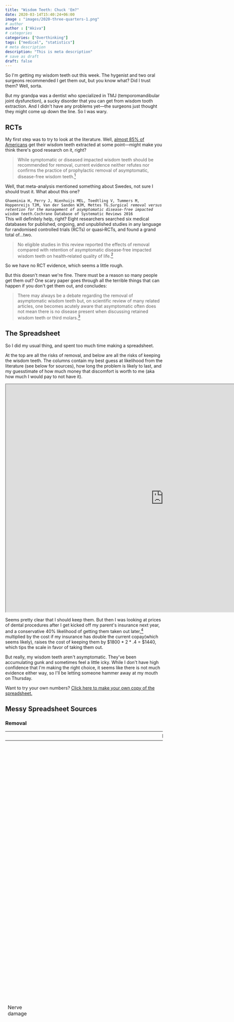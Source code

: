 ```yaml
---
title: "Wisdom Teeth: Chuck 'Em?"
date: 2020-03-14T15:40:24+06:00
image : "images/2020-three-quarters-1.png"
# author
author : ["Akiva"]
# categories
categories: ["Overthinking"]
tags: ["medical", "statistics"]
# meta description
description: "This is meta description"
# save as draft
draft: false
---
```


So I'm getting my wisdom teeth out this week. The hygenist and two oral surgeons recommended I get them out, but you know what? Did I trust them? Well, sorta. 

But my grandpa was a dentist who specialized in TMJ (temporomandibular joint dysfunction), a sucky disorder that you can get from wisdom tooth extraction. And I didn't have any problems yet—the surgeons just thought they might come up down the line. So I was wary. 

## RCTs 
My first step was to try to look at the literature. Well, [almost 85% of Americans](https://blog.edentalsolutions.com/the-history-of-wisdom-teeth-removal-in-america#:~:text=The%20wisdom%20teeth%20removal%20percentage,population%20of%20currently%20employed%20Americans.) get their wisdom teeth extracted at some point—might make you think there's good research on it, right? 

> While symptomatic or diseased impacted wisdom teeth should be recommended for removal, current evidence neither refutes nor confirms the practice of prophylactic removal of asymptomatic, disease-free wisdom teeth.<!-- <br>...<br>We do not know whether active surveillance is effective for asymptomatic, disease-free wisdom teeth, as we found no RCTs or prospective cohort studies on this topic. -->[^1]

Well, that meta-analysis mentioned something about Swedes, not sure I should trust it. What about this one?

`Ghaeminia H, Perry J, Nienhuijs MEL, Toedtling V, Tummers M, Hoppenreijs TJM, Van der Sanden WJM, Mettes TG.`*`Surgical removal versus retention for the management of asymptomatic disease‐free impacted wisdom teeth.`*`Cochrane Database of Systematic Reviews 2016`  
This will definitely help, right? Eight researchers searched six medical databases for published, ongoing, and unpublished studies in any language for randomised controlled trials (RCTs) or quasi‐RCTs, and found a grand total of...two.
>No eligible studies in this review reported the effects of removal compared with retention of asymptomatic disease‐free impacted wisdom teeth on health‐related quality of life.[^2]

<!-- add info about no difference in dental score -->
So we have no RCT evidence, which seems a little rough. 

But this doesn't mean we're fine. There must be a reason so many people get them out? One scary paper goes through all the terrible things that can happen if you don't get them out, and concludes: 

> There may always be a debate regarding the removal of asymptomatic wisdom teeth but, on
scientific review of many related articles, one becomes acutely aware that asymptomatic often does not
mean there is no disease present when discussing retained wisdom teeth or third molars.[^3]

## The Spreadsheet
So I did my usual thing, and spent too much time making a spreadsheet. 

At the top are all the risks of removal, and below are all the risks of keeping the wisdom teeth. The columns contain my best guess at likelihood from the literature (see below for sources), how long the problem is likely to last, and my guesstimate of how much money that discomfort is worth to me (aka how much I would pay to not have it).


<!-- {{< gdocs "https://docs.google.com/spreadsheets/d/17eG7_K1AM2L7m6yzF_wccf0jURBOXy2WQFJFuMGOCWI" >}}   -->
<!-- doesn't work with anything other than slides -->

<!-- for some reason the shortcode d-oesn't work but the html does -->
<!-- {{< gsheets "https://docs.google.com/spreadsheets/d/e/2PACX-1vQGpmDUxSIipW0g4-bTmhmPVGB5j04w_BWp6xyyFyMFKe7DDn9116WPqy3S_5JKNU857jOS30JzZs7f/pubhtml?widget=true&amp;headers=false" >}} -->
<iframe src="https://docs.google.com/spreadsheets/d/e/2PACX-1vQGpmDUxSIipW0g4-bTmhmPVGB5j04w_BWp6xyyFyMFKe7DDn9116WPqy3S_5JKNU857jOS30JzZs7f/pubhtml?widget=true&amp;headers=false" width="200%" height="728"></iframe>

Seems pretty clear that I should keep them. But then I was looking at prices of dental procedures after I get kicked off my parent's insurance next year, and a conservative 40% likelihood of getting them taken out later,[^4] multiplied by the cost if my insurance has double the current copay(which seems likely), raises the cost of keeping them by $1800 * 2 * .4 = $1440, which tips the scale in favor of taking them out. 

But really, my wisdom teeth aren't asymptomatic. They've been accumulating gunk and sometimes feel a little icky. While I don't have high confidence that I'm making the right choice, it seems like there is not much evidence either way, so I'll be letting someone hammer away at my mouth on Thursday. 

Want to try your own numbers? [Click here to make your own copy of the spreadsheet.](https://docs.google.com/spreadsheets/d/17eG7_K1AM2L7m6yzF_wccf0jURBOXy2WQFJFuMGOCWI/copy)

[^1]: Dodson TB, Susarla SM. *Impacted wisdom teeth*. BMJ Clin Evid. 2014 Aug 29;2014:1302. PMID: 25170946; PMCID: PMC4148832.
[^2]: Ghaeminia H, Perry J, Nienhuijs MEL, Toedtling V, Tummers M, Hoppenreijs TJM, Van der Sanden WJM, Mettes TG. *Surgical removal versus retention for the management of asymptomatic disease‐free impacted wisdom teeth*. Cochrane Database of Systematic Reviews 2016, Issue 8. Art. No.: CD003879. DOI: 10.1002/14651858.CD003879.pub4. Accessed 24 October 2022. 
[^3]: McCoy JM. *Complications of retention: Pathology associated with retained third molars*. Atlas of the Oral and Maxillofacial Surgery Clinics. 2012;20(2):177-195. doi:10.1016/j.cxom.2012.06.002. 
[^4]: "Between 30% and 60% of people who retain their asymptomatic wisdom teeth proceed to extraction of one or more of them between 4 to 12 years after their first visit." [^1]

## Messy Spreadsheet Sources 
### Removal
|Risk|Literature Review|
|---|---|
|Nerve damage&emsp;&emsp;&emsp;&emsp;&emsp;&emsp;&emsp;&emsp;&emsp;&emsp;&emsp;&emsp;&emsp;&emsp;&emsp;&emsp;&emsp;&emsp;&emsp;&emsp;&emsp;&emsp;&emsp;&emsp;&emsp;&emsp;&emsp;&emsp;&emsp;&emsp;&emsp;&emsp;&emsp;&emsp;&emsp;&emsp;&emsp;&emsp;&emsp;&emsp;&emsp;&emsp;&emsp;&emsp;&emsp;&emsp;&emsp;&emsp;&emsp;&emsp;&emsp;&emsp;&emsp;&emsp;&emsp;&emsp;&emsp;&emsp;&emsp;&emsp;|[Study](https://www.baoms.org.uk/patients/procedures/23/removal_of_impacted_wisdom_teeth#:~:text=There%20is%20strong%20evidence%20to,develop%20pain%20from%20both%20teeth.): if the nerve is in very close contact the risk may be as high as 9%. The risk to the lingual nerve is less than 0.5%. It may take up to 18 months for this to recover. Rarely the nerve may not recover fully and you may be left with small patches of numbness to your lip or chin. Taste is rarely affected. <br><br>[Lit review](https://sci-hub.se/https:/www.sciencedirect.com/science/article/abs/pii/S090150271000398X): .7% for partially erupted,  1.7 for horizontal (IDN, for LN deficits 2/2.8%) - inferior dental nerve (IDN) and lingual nerve (LN) -   Twice as bad with Lingual split technique<br><br>[Inzidenz, Risikofaktoren und Verlauf von Sensibilitätsstörungen nach operativer Weisheitszahnentfernung. Mund-, Kiefer- Und Gesichtschirurgie, 4(2), 99--104, 10.1007/s100060050178](https://sci-hub.se/10.1007/s100060050178%20): [N=1100,](https://europepmc.org/article/med/10851883) Dysesthesia of the inferior alveolar nerve occurred with an incidence of 3.57%. The lingual nerve was injured in 2.1% of patients Dysesthesia of the inferior alveolar nerve persisted in 0.91%, and of the lingual nerve in 0.37%.<br>Risk factors: <br>&emsp;-   Alveolaris<br>&emsp;-   [Age](https://docs.google.com/spreadsheets/d/17eG7_K1AM2L7m6yzF_wccf0jURBOXy2WQFJFuMGOCWI/edit#gid=0): every decade goes up 1 unit of seen/expected aka 100% more than average - aka 10% increase per year<br>&emsp;-   Cutting up the tooth: many parts>none>two parts-   N. lingualis-   sedation worst of local anasthesia or ITN (Intrathecal narcotics)<br>&emsp;-   More experience is better (8/3.1) /(4/10.3) = 6.6x safer for >10yrs than <3yrs<br><br>[Links between anaesthetic modality and nerve damage during lower third molar surgery, British Dental Journal](https://www.nature.com/articles/4801479)<br>&emsp;-   No link with anesthetic modality, N=400<br>&emsp;-   (7.5%) were associated with altered sensation at one week with three procedures (0.49%) showing persistent symptoms at six months<br><br>[Early extraction: a silver bullet to avoid nerve injury in lower third molar removal? - ScienceDirect](https://www.sciencedirect.com/science/article/abs/pii/S0901502712001713)<br>&emsp;-   2/810 = 0.0025 *100 = 0.25% incidence of 6 month nerve damage<br><br>[Nerve morbidity following wisdom tooth removal under local and general anaesthesia - ScienceDirect](https://www.sciencedirect.com/science/article/abs/pii/S0266435601907235)<br>&emsp;-   More risk when procedure >15m |
|Infection|Minimized by proper care|
|Weakening of the Jaw|Can cause significant weakening of the jaw with the resultant possibility of jaw fracture|
|Death|[Review](https://www.ncbi.nlm.nih.gov/pmc/articles/PMC5535496/): extraction (41% of deaths), "mostly seen in patients with compromised health condition" <br><br>[This study](https://sci-hub.se/10.1016/0266-4356(93)90120-l) found [one case](https://sci-hub.se/10.1016/0266-4356(93)90120-l)|
|Dry socket|Painful, clears up within days or weeks|
|Root tip fracture|[Nature](https://www.nature.com/articles/sj.bdj.2015.147.pdf?origin=ppub): "Several histological studies in animals and humans have shown vital root fragments are well tolerated by the oral environment, healing enclosed in a layer of cementum with bone eventually filling the extraction socket."But necrotic ones are worse |

### Keeping
|Risk|Literature Review|
|---|---|
|Caries: in wisdom tooth & 2º molars&emsp;&emsp;&emsp;&emsp;&emsp;&emsp;&emsp;&emsp;&emsp;&emsp;&emsp;&emsp;&emsp;&emsp;&emsp;&emsp;&emsp;&emsp;&emsp;&emsp;&emsp;&emsp;&emsp;&emsp;&emsp;&emsp;&emsp;&emsp;&emsp;&emsp;&emsp;&emsp;&emsp;&emsp;&emsp;&emsp;&emsp;|[This study](https://sci-hub.se/10.1097/SCS.0000000000004505) only had one partially erupted horizontal third molar (=wisdom) but found caries in the 2nd molar<br><br>[Study](https://www.nature.com/articles/sj.bdj.2016.677) with [N=224](https://www.nature.com/articles/sj.bdj.2016.677): "The prevalence of caries affecting the distal aspect of the second molar was 38% (n = 85) in this population. In 18% of patients there was evidence of early enamel caries. Fifty-eight percent of caries was managed with restorative treatment but 11% of patients required second molar extraction and 13% of patients required the removal of the second and third molars. The prevalence of distal caries was significantly higher in patients with partially erupted wisdom teeth positioned below the amelocemental junction (P <0.05) of the adjacent second molar ... However there was no difference in dental health when comparing this group to the remaining study population (P = 0.354)."<br>&emsp;- 60% of second molars caries for my category<br>&emsp;- Of people with caries <br>&emsp;&emsp;- 58% Root canal<br>&emsp;&emsp;- 13% Removal of 2.<br>&emsp;&emsp;- 11% Removal of 2 & 3 (n=10...)<br><br>[Suggestion](https://www.nature.com/articles/sj.bdj.2015.525): rigorous caries risk assessment, biannual bitewing radiographs, individualised preventative measures and timely assessment of third molars<br><br>[Study](https://sci-hub.se/https:/doi.org/10.1016/j.cxom.2012.06.002): newer data now demonstrate that 22% to 33% of young adults with wisdom teeth erupted to the occlusal plane will be affected by occlusal dental caries. It also appears that the age group older than 25 years will be more at risk.|
|Periodontal disease|[Study:](https://sci-hub.se/https:/doi.org/10.1016/j.cxom.2012.06.002)The prevalence of periodontal inflammatory disease on the distal of the maxillary and mandibular second molars was decreased from 77% before surgery to 23% following removal of the wisdom tooth. there is a significant relationship between periodontal disease and systemic health. surprisingly high percentage (25%) of people with asymptomatic wisdom teeth had periodontal disease<br><br>[Unclear](https://www.ncbi.nlm.nih.gov/pmc/articles/PMC3386422/) whether it helps because extraction also -> problems|
|Cysts|[This study](https://www.sciencedirect.com/science/article/abs/pii/S1010518205000296) indicates that prophylactic third molar surgery for teeth with high and strongly elevated 'position scores' is appropriate in order to prevent cyst formation or mandibular angle fractures in a population at risk for facial trauma<br><br>[1% to 6% incidence.](https://sci-hub.se/https:/doi.org/10.1016/j.cxom.2012.06.002) Other articles claim that this cyst development has been greatly exaggerated or overemphasized."Such cysts can become large and expand the cortical bone, sometimes causing mild discomfort but rarely numbness. If pain is a presenting symptom, the dentigerous cyst is most likely secondarily infected. The dentigerous cyst is treated with curettement with little if any recurrences anticipated"|
|Keratocystic odontogenic tumor (KOT)|"8% to 10% of all odontogenic cysts"|
|Tumor benign|"There are 2 malignant variants, which are exceedingly rare."|